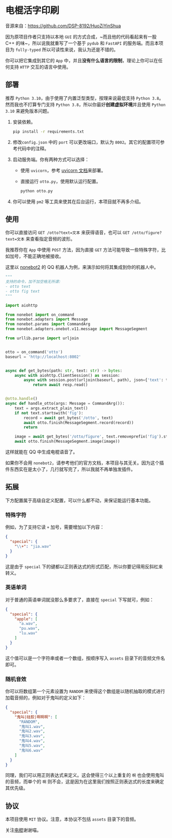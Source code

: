 # 电棍活字印刷

音源来自：https://github.com/DSP-8192/HuoZiYinShua

因为原项目作者只支持以本地 `GUI` 的方式合成，~而且他的代码看起来有一股 C++ 的味~，所以说我就重写了一个基于 `pydub` 和 `FastAPI` 的服务端。而且本项目为 `fully-typed` 所以可读性来说，我认为还是不错的。

你可以把它集成到其它的 `App` 中，并且**没有什么语言的限制**，理论上你可以在任何支持 `HTTP` 交互的语言中使用。

## 部署

推荐 `Python 3.10`，由于使用了内置泛型类型，按理来说最低支持 `Python 3.8`。然而我也不打算专门支持 `Python 3.8`，所以你最好**创建虚拟环境**并且使用 `Python 3.10` 来避免版本问题。

1. 安装依赖。

   ```bash
   pip install -r requirements.txt
   ```

2. 修改`config.json` 中的 `port` 可以更改端口，默认为 `8002`。其它的配置项可参考代码中的注释。

3. 启动服务端。你有两种方式可以选择：

   + 使用 `uvicorn`，参考 [uvicorn 文档](http://www.uvicorn.org/deployment/)来部署。

   + 直接运行 `otto.py`，使用默认运行配置。

     ```bash
     python otto.py
     ```

4. 你可以使用 `pm2` 等工具来使其在后台运行，本项目就不再多介绍。

## 使用

你可以直接访问 `GET /otto?text=文本` 来获得语音，也可以 `GET /otto/figure?text=文本` 来查看指定音频的波形。

我推荐你在 `App` 中使用 `POST` 方法，因为直接 `GET` 方法可能导致一些特殊字符，比如加号，不能正确地被接收。

这里以 [nonebot2](https://github.com/nonebot/nonebot2) 的 QQ 机器人为例，来演示如何将其集成到你的机器人中。

```python
"""
支持的命令，加不加空格无所谓:
- otto text
- otto fig text
"""

import aiohttp

from nonebot import on_command
from nonebot.adapters import Message
from nonebot.params import CommandArg
from nonebot.adapters.onebot.v11.message import MessageSegment

from urllib.parse import urljoin


otto = on_command('otto')
baseurl = 'http://localhost:8002'


async def get_bytes(path: str, text: str) -> bytes:
    async with aiohttp.ClientSession() as session:
        async with session.post(urljoin(baseurl, path), json={'text': text}) as resp:
            return await resp.read()


@otto.handle()
async def handle_otto(args: Message = CommandArg()):
    text = args.extract_plain_text()
    if not text.startswith('fig'):
        record = await get_bytes('/otto', text)
        await otto.finish(MessageSegment.record(record))
        return

    image = await get_bytes('/otto/figure', text.removeprefix('fig').strip())
    await otto.finish(MessageSegment.image(image))

```

这样就能在 QQ 中生成电棍语音了。

如果你不会用 `nonebot2`，请参考他们的官方文档，本项目与其无关。因为这个插件东西实在是太小了，几行就写完了，所以我就不再单独发插件。


## 拓展

下方配置属于高级自定义配置，可以什么都不动，来保证能运行基本功能。

### 特殊字符

例如，为了支持它读 `+` 加号，需要增加以下内容：

```json
{
  "special": {
    "\\+": "jia.wav"
  }
}
```

这是由于 `special` 下的键都以正则表达式的形式匹配，所以你要记得用反斜杠来转义。


### 英语单词

对于普通的英语单词就没那么多要求了，直接在 `special` 下写就可，例如：

```json
{
  "special": {
    "apple": [
      "a.wav",
      "pu.wav",
      "lu.wav"
    ]
  }
}
```

这个值可以是一个字符串或者一个数组，按顺序写入 `assets` 目录下的音频文件名即可。


### 随机音效

你可以将数组第一个元素设置为 `RANDOM` 来使得这个数组是以随机抽取的模式进行加载音频的，例如对于鬼叫的定义如下：

```json
{
  "special": {
    "鬼叫|硅胶|啊啊啊": [
      "RANDOM",
      "鬼叫1.wav",
      "鬼叫2.wav",
      "鬼叫3.wav",
      "鬼叫4.wav",
      "鬼叫5.wav",
      "鬼叫6.wav"
    ]
  }
}
```

同理，我们可以用正则表达式来定义。这会使得三个以上重复的 `啊` 也会使用鬼叫的音频，而单个的 `啊` 则不会，这是因为在这里我们按照正则表达式的长度来确定其优先级。

## 协议

本项目使用 `MIT` 协议。注意，本协议不包括 `assets` 目录下的音频。


关注[电棍](https://space.bilibili.com/628845081)谢谢喵。
